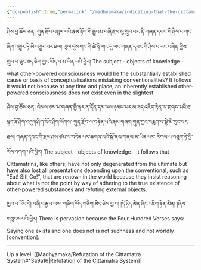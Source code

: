 ```yaml
---
{"dg-publish":true,"permalink":"/madhyamaka/indicating-that-the-cittamatra-system-as-degenerated-from-both-truths/"}
---
```


ཤེས་བྱ་ཆོས་ཅན། ཀུན་རྫོབ་འཁྲུལ་བའི་རྣམ་རྟོག་གི་རྒྱུའམ་གཞི་རྫས་སུ་གྲུབ་པར་ནི་གཞན་དབང་གི་ཤེས་པ་གང་ཞིག་འགྱུར་ཏེ་མི་འགྱུར་བར་ཐལ། 
ཡུལ་དུས་གང་གི་ཚེ་སྟེ་གང་དུ་ཡང་གཞན་དབང་གི་ཤེས་པ་རང་བཞིན་གྱིས་གྲུབ་པ་ཅུང་ཟད་ཅིག་ཀྱང་ཡོད་པ་མ་ཡིན་པའི་ཕྱིར། 
The subject - objects of knowledge - what other-powered consciousness would be the substantially established cause or basis of conceptualisations mistaking conventionalities? It follows it would not because at any time and place, an inherently established other-powered consciousness does not exist even in the slightest. 

ཤེས་བྱ་ཆོས་ཅན། སེམས་ཙམ་པ་གཞན་གྱི་ལྟར་ན་དོན་དམ་ལས་ཉམས་པར་མ་ཟད་འཇིག་རྟེན་ལ་གྲགས་པའིེ་ཐ་སྙད་ཟོ་ཤིག་འདུག་ཤིག་སོང་ཤིག་སོགས་
ཀུན་རྫོབ་ལ་བརྟེན་པའི་རྣམ་གཞག་ཀུན་ཀྱང་བརླག་པ་སྟེ་མི་རུང་པར་ཐལ། གཞན་དབང་གི་རྫས་ཤས་ཙམ་ལ་བདེན་པར་ཆགས་པའི་སྒོ་ནས་གནས་མ་ཡིན་པར་
རིགས་པ་བཅུག་ཏེ་ཕྱི་རོལ་བཀག་པའི་ཕྱིར།
The subject - objects of knowledge - it follows that Cittamatrins, like others, have not only degenerated from the ultimate but have also lost all presentations depending upon the conventional, such as "Eat! Sit! Go!", that are renown in the world because they insist reasoning about what is not the point by way of adhering to the true existence of other-powered substances and refuting external objects.

ཁྱབ་པ་ཡོད་དེ། བཞིེ་བརྒྱ་པ་ལས། གཅིག་ཡོད་གཅིེག་མེད་ཅེས་བྱ་བ། །དེ་ཉིད་མིན་ཞིང་འཇིག་རྟེན་མིན། །ཞེས་གསུངས་པའི་ཕྱིར།
There is pervasion because the Four Hundred Verses says: Saying one exists and one does not is not suchness and not worldly [convention].

---
Up a level: [[Madhyamaka/Refutation of the Cittamatra System#^3a9a16\|Refutation of the Cittamatra System]]